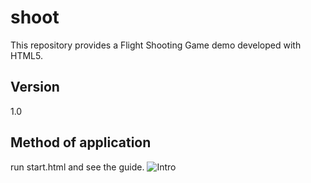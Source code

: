 # shoot
This repository provides a Flight Shooting Game demo developed with HTML5.

## Version
1.0

## Method of application
run start.html and see the guide.
![Intro](https://github.com/zhouyk4046/shoot/blob/main/shoot/assets/imgs/intro.png)

